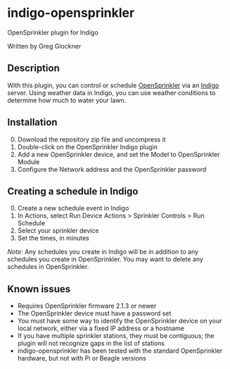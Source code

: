 # indigo-opensprinkler
OpenSprinkler plugin for Indigo

Written by Greg Glockner

## Description
With this plugin, you can control or schedule [OpenSprinkler](https://opensprinkler.com) via an
[Indigo](http://www.indigodomo.com) server. Using weather data in Indigo, you can use weather
conditions to determine how much to water your lawn.

## Installation
0. Download the repository zip file and uncompress it
0. Double-click on the OpenSprinkler Indigo plugin
0. Add a new OpenSprinkler device, and set the Model to OpenSprinkler Module
0. Configure the Network address and the OpenSprinkler password

## Creating a schedule in Indigo
0. Create a new schedule event in Indigo
0. In Actions, select Run Device Actions > Sprinkler Controls > Run Schedule
0. Select your sprinkler device
0. Set the times, in minutes

*Note*: Any schedules you create in Indigo will be in addition to any
schedules you create in OpenSprinkler. You may want to delete any
schedules in OpenSprinkler.

## Known issues
- Requires OpenSprinkler firmware 2.1.3 or newer
- The OpenSprinkler device must have a password set
- You must have some way to identify the OpenSprinkler device on your local network, either via a fixed IP address or a hostname
- If you have multiple sprinkler stations, they must be contiguous; the plugin will not recognize gaps in the list of stations
- indigo-opensprinkler has been tested with the standard OpenSprinkler hardware, but not with Pi or Beagle versions
